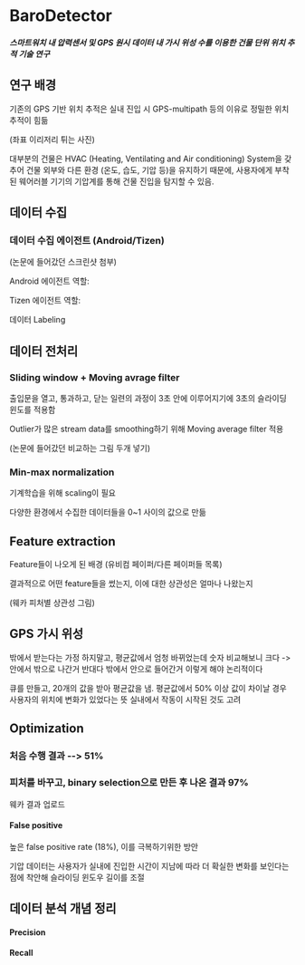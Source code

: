 # BaroDetector

##### 스마트워치 내 압력센서 및 GPS 원시 데이터 내 가시 위성 수를 이용한 건물 단위 위치 추적 기술 연구

## 연구 배경

기존의 GPS 기반 위치 추적은 실내 진입 시 GPS-multipath 등의 이유로 정밀한 위치 추적이 힘듦

(좌표 이리저리 튀는 사진)

대부분의 건물은 HVAC (Heating, Ventilating and Air conditioning) System을 갖추어 건물 외부와 다른 환경 (온도, 습도, 기압 등)을 유지하기 때문에, 사용자에게 부착된 웨어러블 기기의 기압계를 통해 건물 진입을 탐지할 수 있음.

## 데이터 수집

### 데이터 수집 에이전트 (Android/Tizen)

(논문에 들어갔던 스크린샷 첨부)

Android 에이전트 역할:

Tizen 에이전트 역할: 

데이터 Labeling

## 데이터 전처리

### Sliding window + Moving avrage filter

출입문을 열고, 통과하고, 닫는 일련의 과정이 3초 안에 이루어지기에 3초의 슬라이딩 윈도를 적용함

Outlier가 많은 stream data를 smoothing하기 위해 Moving average filter 적용

(논문에 들어갔던 비교하는 그림 두개 넣기)

### Min-max normalization

기계학습을 위해 scaling이 필요

다양한 환경에서 수집한 데이터들을 0~1 사이의 값으로 만듦

## Feature extraction

Feature들이 나오게 된 배경 (유비컴 페이퍼/다른 페이퍼들 목록)

결과적으로 어떤 feature들을 썼는지, 이에 대한 상관성은 얼마나 나왔는지

(웨카 피처별 상관성 그림)

## GPS 가시 위성

밖에서 받는다는 가정 하지말고, 평균값에서 엄청 바뀌었는데 숫자 비교해보니 크다 -> 안에서 밖으로 나간거
반대다 밖에서 안으로 들어간거 이렇게 해야 논리적이다

큐를 만들고, 20개의 값을 받아 평균값을 냄. 평균값에서 50% 이상 값이 차이날 경우 사용자의 위치에 변화가 있었다는 뜻
실내에서 작동이 시작된 것도 고려

## Optimization

### 처음 수행 결과 --> 51%

### 피처를 바꾸고, binary selection으로 만든 후 나온 결과 97%

웨카 결과 업로드

#### False positive

높은 false positive rate (18%), 이를 극복하기위한 방안

기압 데이터는 사용자가 실내에 진입한 시간이 지남에 따라 더 확실한 변화를 보인다는 점에 착안해 슬라이딩 윈도우 길이를 조절


## 데이터 분석 개념 정리

#### Precision

#### Recall

